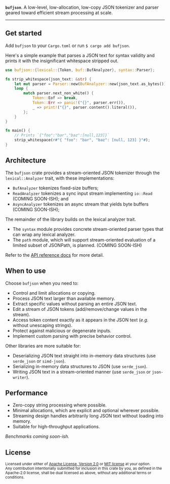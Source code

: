 
**`bufjson`**. A low-level, low-allocation, low-copy JSON tokenizer and parser geared toward
efficient stream processing at scale.

----------------------------------------------------------------------------------------------------

## Get started

Add `bufjson` to your `Cargo.toml` or run `$ cargo add bufjson`.

Here's a simple example that parses a JSON text for syntax validity and prints it with the
insignificant whitespace stripped out.

```rust
use bufjson::{lexical::{Token, buf::BufAnalyzer}, syntax::Parser};

fn strip_whitespace(json_text: &str) {
    let mut parser = Parser::new(BufAnalyzer::new(json_text.as_bytes()));
    loop {
        match parser.next_non_white() {
            Token::Eof => break,
            Token::Err => panic!("{}", parser.err()),
            _ => print!("{}", parser.content().literal()),
        };
    }
}

fn main() {
    // Prints `{"foo":"bar","baz":[null,123]}`
    strip_whitespace(r#"{ "foo": "bar", "baz": [null, 123] }"#);
}
```

## Architecture

The `bufjson` crate provides a stream-oriented JSON tokenizer through the `lexical::Analyzer` trait, with these implementations:

- `BufAnalyzer` tokenizes fixed-size buffers;
- `ReadAnalyzer` tokenizes a sync input stream implementing `io::Read` (COMING SOON-ISH); and
- `AsyncAnalyzer` tokenizes an async stream that yields byte buffers (COMING SOON-ISH);

The remainder of the library builds on the lexical analyzer trait.

- The `syntax` module provides concrete stream-oriented parser types that can wrap any lexical
  analyzer.
- The `path` module, which will support stream-oriented evaluation of a limited subset of JSONPath,
  is planned. (COMING SOON-ISH)

Refer to the [API reference docs](https://docs.rs/bufjson/latest/bufjson/) for more detail.

## When to use

Choose `bufjson` when you need to:

- Control and limit allocations or copying.
- Process JSON text larger than available memory.
- Extract specific values without parsing an entire JSON text.
- Edit a stream of JSON tokens (add/remove/change values in the stream).
- Access token content exactly as it appears in the JSON text (*e.g.* without unescaping strings).
- Protect against malicious or degenerate inputs.
- Implement custom parsing with precise behavior control.

Other libraries are more suitable for:

- Deserializing JSON text straight into in-memory data structures (use `serde_json` or `simd-json`).
- Serializing in-memory data structures to JSON (use `serde_json`).
- Writing JSON text in a stream-oriented manner (use `serde_json` or `json-writer`).

## Performance

- Zero-copy string processing where possible.
- Minimal allocations, which are explicit and optional wherever possible.
- Streaming design handles arbitrarily long JSON text without loading into memory.
- Suitable for high-throughput applications.

*Benchmarks coming soon-ish.*

## License

<sup>
Licensed under either of <a href="LICENSE-APACHE">Apache License, Version 2.0</a> or
<a href="LICENSE-MIT">MIT license</a> at your option.
</sup>

<br>

<sub>
Any contribution intentionally submitted for inclusion in this crate by you, as defined in the Apache-2.0 license, shall be dual licensed as above, without any additional terms or conditions.
</sub>
